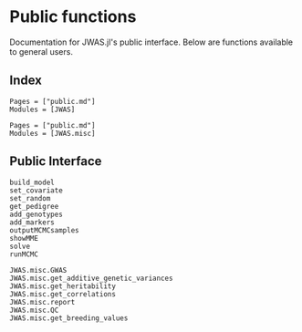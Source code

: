 # Public functions

Documentation for JWAS.jl's public interface. Below are functions available to general users.


## Index

```@index
Pages = ["public.md"]
Modules = [JWAS]
```

```@index
Pages = ["public.md"]
Modules = [JWAS.misc]
```


## Public Interface

```@docs
build_model
set_covariate
set_random
get_pedigree
add_genotypes
add_markers
outputMCMCsamples
showMME
solve
runMCMC
```

```@docs
JWAS.misc.GWAS
JWAS.misc.get_additive_genetic_variances
JWAS.misc.get_heritability
JWAS.misc.get_correlations
JWAS.misc.report
JWAS.misc.QC
JWAS.misc.get_breeding_values
```
